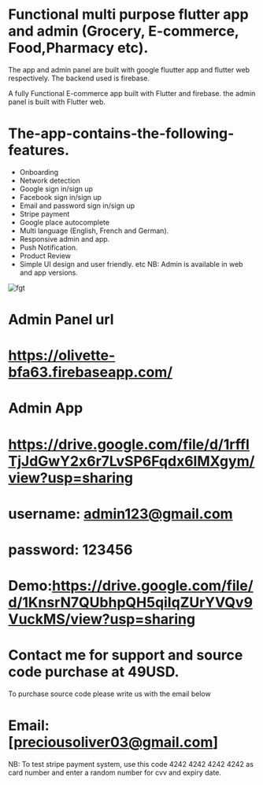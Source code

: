 # Functional multi purpose flutter app and admin (Grocery, E-commerce, Food,Pharmacy etc).
The app and admin panel are built with google fluutter app and flutter web respectively. The backend used is firebase.

A fully Functional E-commerce app built with Flutter and firebase. the admin panel is built with Flutter web.
# The-app-contains-the-following-features.
* Onboarding
* Network detection
* Google sign in/sign up
* Facebook sign in/sign up
* Email and password sign in/sign up
* Stripe payment
* Google place autocomplete
* Multi language (English, French and German).
* Responsive admin and app.
* Push Notification.
* Product Review
* Simple UI design and user friendly. etc
NB: Admin is available in web and app versions.

![fgt](https://user-images.githubusercontent.com/43072734/88547697-fade8880-d015-11ea-9492-74144eb0b706.jpg)



# Admin Panel url
# https://olivette-bfa63.firebaseapp.com/
# Admin App
# https://drive.google.com/file/d/1rffITjJdGwY2x6r7LvSP6Fqdx6lMXgym/view?usp=sharing
# username: admin123@gmail.com
# password: 123456
# Demo:https://drive.google.com/file/d/1KnsrN7QUbhpQH5qiIqZUrYVQv9VuckMS/view?usp=sharing
# Contact me for support and source code purchase at 49USD.

To purchase source code please write us with the email below

# Email: [preciousoliver03@gmail.com]

NB: To test stripe payment system, use this code 4242 4242 4242 4242 as card number and enter a random number for cvv and expiry date.





























